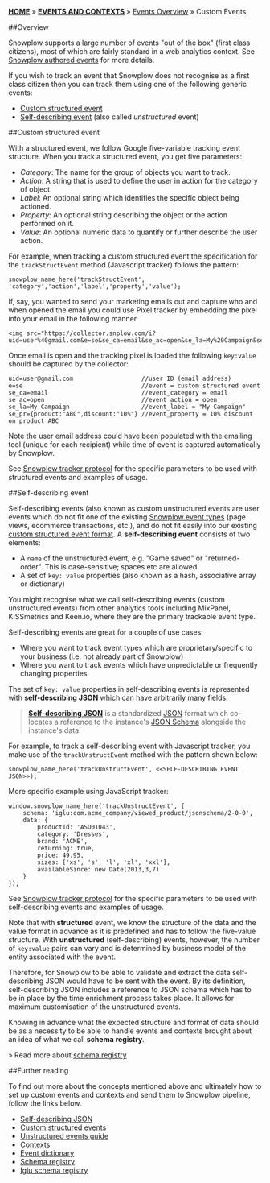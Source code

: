 [**HOME**](Home) » [**EVENTS AND CONTEXTS**](Events-and-Contexts) » [Events Overview](Events-overview) » Custom Events

##Overview

Snowplow supports a large number of events "out of the box" (first class citizens), most of which are fairly standard in a web analytics context. See [Snowplow authored events](Snowplow-authored-events) for more details.

If you wish to track an event that Snowplow does not recognise as a first class citizen then you can track them using one of the following generic events:

- [Custom structured event](#structured-event)
- [Self-describing event](#unstructured-event) (also called *unstructured* event)

<a name="structured-event" />
##Custom structured event

With a structured event, we follow Google five-variable tracking event structure. When you track a structured event, you get five parameters:

- *Category*: The name for the group of objects you want to track.
- *Action*: A string that is used to define the user in action for the category of object.
- *Label*: An optional string which identifies the specific object being actioned.
- *Property*: An optional string describing the object or the action performed on it.
- *Value*: An optional numeric data to quantify or further describe the user action.

For example, when tracking a custom structured event the specification for the `trackStructEvent` method (Javascript tracker) follows the pattern:

```
snowplow_name_here('trackStructEvent', 'category','action','label','property','value');
```

If, say, you wanted to send your marketing emails out and capture who and when opened the email you could use Pixel tracker by embedding the pixel into your email in the following manner

```
<img src="https://collector.snplow.com/i?uid=user%40gmail.com&e=se&se_ca=email&se_ac=open&se_la=My%20Campaign&se_pr=%7Bproduct%3A%22ABC%22%2Cdiscount%3A%2210%25%22%7D">
```

Once email is open and the tracking pixel is loaded the following `key:value` should be captured by the collector:

```
uid=user@gmail.com                   //user ID (email address)
e=se                                 //event = custom structured event
se_ca=email                          //event_category = email
se_ac=open                           //event_action = open
se_la=My Campaign                    //event_label = "My Campaign"
se_pr={product:"ABC",discount:"10%"} //event_property = 10% discount on product ABC
``` 

Note the user email address could have been populated with the emailing tool (unique for each recipient) while time of event is captured automatically by Snowplow.

See [Snowplow tracker protocol](snowplow-tracker-protocol#39-custom-structured-event-tracking) for the specific parameters to be used with structured events and examples of usage.

<a name="unstructured-event" />
##Self-describing event

Self-describing events (also known as custom unstructured events are user events which do not fit one of the existing [Snowplow event types](Snowplow-authored-events) (page views, ecommerce transactions, etc.), and do not fit easily into our existing [custom structured event format](#structured-event). A **self-describing event** consists of two elements:

- A `name` of the unstructured event, e.g. "Game saved" or "returned-order". This is case-sensitive; spaces etc are allowed
- A set of `key: value` properties (also known as a hash, associative array or dictionary)

You might recognise what we call self-describing events (custom unstructured events) from other analytics tools including MixPanel, KISSmetrics and Keen.io, where they are the primary trackable event type.

Self-describing events are great for a couple of use cases:

- Where you want to track event types which are proprietary/specific to your business (i.e. not already part of Snowplow)
- Where you want to track events which have unpredictable or frequently changing properties

The set of `key: value` properties in self-describing events is represented with **self-describing JSON** which can have arbitrarily many fields.

> [**Self-describing JSON**](https://github.com/snowplow/iglu/wiki/Self-describing-JSONs) is a standardized [JSON](http://www.json.org/) format which co-locates a reference to the instance's [JSON Schema](http://json-schema.org/) alongside the instance's data

For example, to track a self-describing event with Javascript tracker, you make use of the `trackUnstructEvent` method with the pattern shown below:

```
snowplow_name_here('trackUnstructEvent', <<SELF-DESCRIBING EVENT JSON>>);
```

More specific example using JavaScript tracker:

```
window.snowplow_name_here('trackUnstructEvent', {
    schema: 'iglu:com.acme_company/viewed_product/jsonschema/2-0-0',
    data: {
        productId: 'ASO01043',
        category: 'Dresses',
        brand: 'ACME',
        returning: true,
        price: 49.95,
        sizes: ['xs', 's', 'l', 'xl', 'xxl'],
        availableSince: new Date(2013,3,7)
    }
});
```

See [Snowplow tracker protocol](snowplow-tracker-protocol#310-custom-unstructured-event-tracking) for the specific parameters to be used with self-describing events and examples of usage.

Note that with **structured** event, we know the structure of the data and the value format in advance as it is predefined and has to follow the five-value structure. With **unstructured**  (self-describing) events, however, the number of `key:value` pairs can vary and is determined by business model of the entity associated with the event.

Therefore, for Snowplow to be able to validate and extract the data self-describing JSON would have to be sent with the event. By its definition, self-describing JSON includes a reference to JSON schema which has to be in place by the time enrichment process takes place. It allows for maximum customisation of the unstructured events.

Knowing in advance what the expected structure and format of data should be as a necessity to be able to handle events and contexts brought about an idea of what we call **schema registry**.

» Read more about [schema registry](Schema-registry)

##Further reading

To find out more about the concepts mentioned above and ultimately how to set up custom events and contexts and send them to Snowplow pipeline, follow the links below.

- [Self-describing JSON](http://snowplowanalytics.com/blog/2014/05/15/introducing-self-describing-jsons/)
-  [Custom structured events](Canonical-event-model#customstruct)
- [Unstructured events guide][unstructured-events]
- [Contexts](Contexts-overview)
- [Event dictionary](Event-dictionary)
- [Schema registry](Schema-registry)
- [Iglu schema registry](Iglu-registry)

[unstructured-events]: http://snowplowanalytics.com/blog/2013/05/14/snowplow-unstructured-events-guide/
